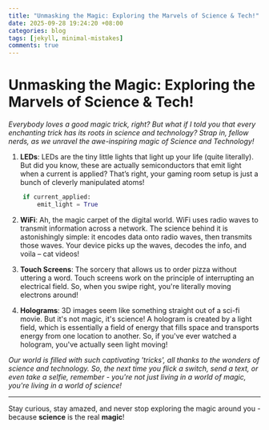 ```yaml
---
title: "Unmasking the Magic: Exploring the Marvels of Science & Tech!"
date: 2025-09-28 19:24:20 +08:00
categories: blog
tags: [jekyll, minimal-mistakes]
comments: true
---
```


# Unmasking the Magic: Exploring the Marvels of Science & Tech!

*Everybody loves a good magic trick, right? But what if I told you that every enchanting trick has its roots in science and technology? Strap in, fellow nerds, as we unravel the awe-inspiring magic of Science and Technology!*

1. **LEDs**: LEDs are the tiny little lights that light up your life (quite literally). But did you know, these are actually semiconductors that emit light when a current is applied? That’s right, your gaming room setup is just a bunch of cleverly manipulated atoms!
```python
    if current_applied:
        emit_light = True
```

2. **WiFi**: Ah, the magic carpet of the digital world. WiFi uses radio waves to transmit information across a network. The science behind it is astonishingly simple: it encodes data onto radio waves, then transmits those waves. Your device picks up the waves, decodes the info, and voila – cat videos!
   
3. **Touch Screens**: The sorcery that allows us to order pizza without uttering a word. Touch screens work on the principle of interrupting an electrical field. So, when you swipe right, you're literally moving electrons around!

4. **Holograms**: 3D images seem like something straight out of a sci-fi movie. But it's not magic, it's science! A hologram is created by a light field, which is essentially a field of energy that fills space and transports energy from one location to another. So, if you've ever watched a hologram, you've actually seen light moving!

*Our world is filled with such captivating 'tricks', all thanks to the wonders of science and technology. So, the next time you flick a switch, send a text, or even take a selfie, remember - you're not just living in a world of magic, you're living in a world of science!*

---
Stay curious, stay amazed, and never stop exploring the magic around you - because **science** is the real **magic**!